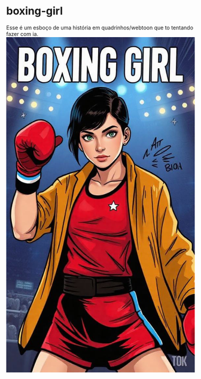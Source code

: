 # boxing-girl
Esse é um esboço de uma história em quadrinhos/webtoon que to tentando fazer com ia.
![capa](https://github.com/proxlu/boxing-girl/blob/main/capa.jpg)
